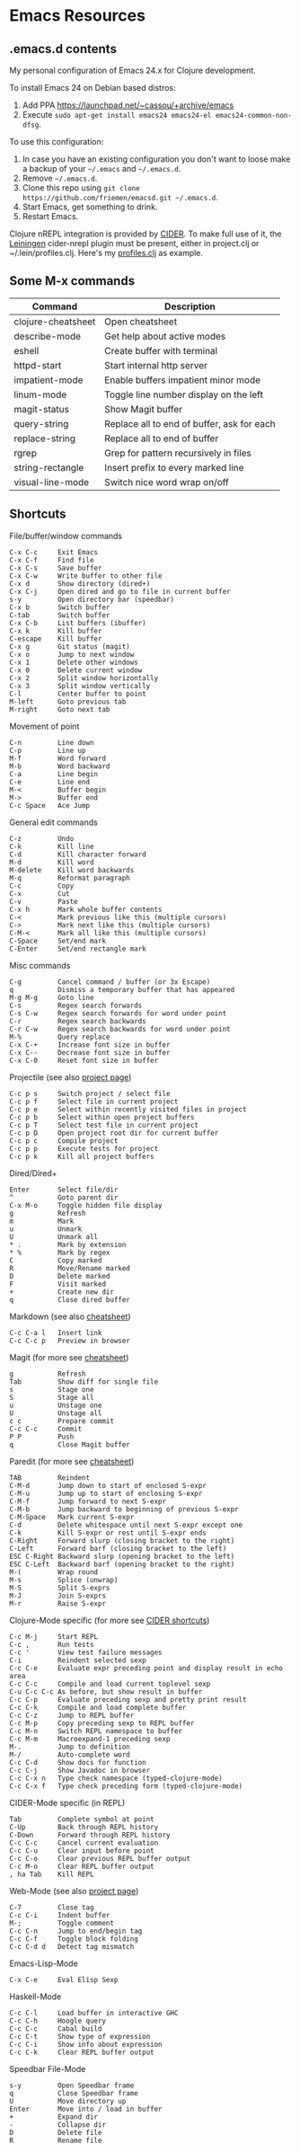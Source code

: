 # Emacs Resources

## .emacs.d contents

My personal configuration of Emacs 24.x for Clojure development.

To install Emacs 24 on Debian based distros:
 1. Add PPA https://launchpad.net/~cassou/+archive/emacs
 1. Execute `sudo apt-get install emacs24 emacs24-el emacs24-common-non-dfsg`.

To use this configuration:
 1. In case you have an existing configuration you don't want to loose make a backup of your `~/.emacs` and `~/.emacs.d`.
 1. Remove `~/.emacs.d`. 
 1. Clone this repo using `git clone https://github.com/friemen/emacsd.git ~/.emacs.d`.
 1. Start Emacs, get something to drink.
 1. Restart Emacs.

Clojure nREPL integration is provided by
[CIDER](https://github.com/clojure-emacs/cider). To make full use of
it, the [Leiningen](http://leiningen.org/) cider-nrepl plugin must be
present, either in project.clj or ~/.lein/profiles.clj. Here's my
[profiles.clj](https://gist.github.com/friemen/5153156d765265fe5c13)
as example.

## Some M-x commands

Command | Description
--- | ---
clojure-cheatsheet | Open cheatsheet
describe-mode | Get help about active modes
eshell | Create buffer with terminal
httpd-start | Start internal http server
impatient-mode | Enable buffers impatient minor mode
linum-mode | Toggle line number display on the left
magit-status | Show Magit buffer
query-string | Replace all to end of buffer, ask for each
replace-string | Replace all to end of buffer
rgrep | Grep for pattern recursively in files
string-rectangle | Insert prefix to every marked line
visual-line-mode | Switch nice word wrap on/off

## Shortcuts


File/buffer/window commands
```
C-x C-c     Exit Emacs
C-x C-f     Find file
C-x C-s     Save buffer
C-x C-w     Write buffer to other file
C-x d       Show directory (dired+)
C-x C-j     Open dired and go to file in current buffer
s-y         Open directory bar (speedbar)
C-x b       Switch buffer
C-tab       Switch buffer
C-x C-b     List buffers (ibuffer)
C-x k       Kill buffer
C-escape    Kill buffer
C-x g       Git status (magit)
C-x o       Jump to next window
C-x 1       Delete other windows
C-x 0       Delete current window
C-x 2       Split window horizontally
C-x 3       Split window vertically
C-l         Center buffer to point
M-left      Goto previous tab
M-right     Goto next tab
```

Movement of point
```
C-n         Line down
C-p         Line up
M-f         Word forward
M-b         Word backward
C-a         Line begin
C-e         Line end
M-<         Buffer begin
M->         Buffer end
C-c Space   Ace Jump
```

General edit commands
```
C-z         Undo
C-k         Kill line
C-d         Kill character forward
M-d         Kill word
M-delete    Kill word backwards
M-q         Reformat paragraph
C-c         Copy
C-x         Cut
C-v         Paste
C-x h       Mark whole buffer contents
C-<         Mark previous like this (multiple cursors)
C->         Mark next like this (multiple cursors)
C-M-<       Mark all like this (multiple cursors)
C-Space     Set/end mark
C-Enter     Set/end rectangle mark
```

Misc commands
```
C-g         Cancel command / buffer (or 3x Escape)
q           Dismiss a temporary buffer that has appeared
M-g M-g     Goto line
C-s         Regex search forwards
C-s C-w     Regex search forwards for word under point
C-r         Regex search backwards
C-r C-w     Regex search backwards for word under point
M-%         Query replace
C-x C-+     Increase font size in buffer
C-x C--     Decrease font size in buffer
C-x C-0     Reset font size in buffer
```

Projectile (see also [project page](https://github.com/bbatsov/projectile#interactive-commands))
```
C-c p s     Switch project / select file
C-c p f     Select file in current project
C-c p e     Select within recently visited files in project
C-c p b     Select within open project buffers
C-c p T     Select test file in current project
C-c p D     Open project root dir for current buffer
C-c p c     Compile project
C-c p p     Execute tests for project
C-c p k     Kill all project buffers
```

Dired/Dired+
```
Enter       Select file/dir
^           Goto parent dir
C-x M-o     Toggle hidden file display
g           Refresh
m           Mark
u           Unmark
U           Unmark all
* .         Mark by extension
* %         Mark by regex
C           Copy marked
R           Move/Rename marked
D           Delete marked
F           Visit marked
+           Create new dir
q           Close dired buffer
```

Markdown (see also [cheatsheet](http://ddloeffler.blogspot.de/2013/04/keybindings-for-emacs-markdown-mode.html))
```
C-c C-a l   Insert link
C-c C-c p   Preview in browser
```

Magit (for more see [cheatsheet](http://daemianmack.com/magit-cheatsheet.html))
```
g           Refresh
Tab         Show diff for single file
s           Stage one
S           Stage all
u           Unstage one
U           Unstage all
c c         Prepare commit
C-c C-c     Commit
P P         Push
q           Close Magit buffer
```

Paredit (for more see [cheatsheet](https://github.com/joelittlejohn/paredit-cheatsheet))
```
TAB         Reindent
C-M-d       Jump down to start of enclosed S-expr 
C-M-u       Jump up to start of enclosing S-expr
C-M-f       Jump forward to next S-expr
C-M-b       Jump backward to beginning of previous S-expr
C-M-Space   Mark current S-expr
C-d         Delete whitespace until next S-expr except one
C-k         Kill S-expr or rest until S-expr ends
C-Right     Forward slurp (closing bracket to the right)
C-Left      Forward barf (closing bracket to the left)
ESC C-Right Backward slurp (opening bracket to the left)
ESC C-Left  Backward barf (opening bracket to the right)
M-(         Wrap round
M-s         Splice (unwrap)
M-S         Split S-exprs
M-J         Join S-exprs
M-r         Raise S-expr
```

Clojure-Mode specific (for more see [CIDER shortcuts](https://github.com/clojure-emacs/cider#keyboard-shortcuts))
```
C-c M-j     Start REPL
C-c ,       Run tests
C-c '       View test failure messages
C-i         Reindent selected sexp
C-c C-e     Evaluate expr preceding point and display result in echo area
C-c C-c     Compile and load current toplevel sexp
C-u C-c C-c As before, but show result in buffer
C-c C-p     Evaluate preceding sexp and pretty print result
C-c C-k     Compile and load complete buffer
C-c C-z     Jump to REPL buffer
C-c M-p     Copy preceding sexp to REPL buffer
C-c M-n     Switch REPL namespace to buffer
C-c M-m     Macroexpand-1 preceding sexp
M-.         Jump to definition
M-/         Auto-complete word
C-c C-d     Show docs for function
C-c C-j     Show Javadoc in browser
C-c C-x n   Type check namespace (typed-clojure-mode)
C-c C-x f   Type check preceding form (typed-clojure-mode)
```

CIDER-Mode specific (in REPL)
```
Tab         Complete symbol at point
C-Up        Back through REPL history
C-Down      Forward through REPL history
C-c C-c     Cancel current evaluation
C-c C-u     Clear input before point
C-c C-o     Clear previous REPL buffer output
C-c M-o     Clear REPL buffer output
, ha Tab    Kill REPL
```

Web-Mode (see also [project page](http://web-mode.org/))
```
C-7         Close tag
C-c C-i     Indent buffer
M-;         Toggle comment
C-c C-n     Jump to end/begin tag
C-c C-f     Toggle block folding
C-c C-d d   Detect tag mismatch
```

Emacs-Lisp-Mode
```
C-x C-e     Eval Elisp Sexp
```

Haskell-Mode
```
C-c C-l     Load buffer in interactive GHC
C-c C-h     Hoogle query
C-c C-c     Cabal build
C-c C-t     Show type of expression
C-c C-i     Show info about expression
C-c C-k     Clear REPL buffer output
```

Speedbar File-Mode
```
s-y         Open Speedbar frame
q           Close Speedbar frame
U           Move directory up
Enter       Move into / load in buffer
+           Expand dir
-           Collapse dir
D           Delete file
R           Rename file
```
